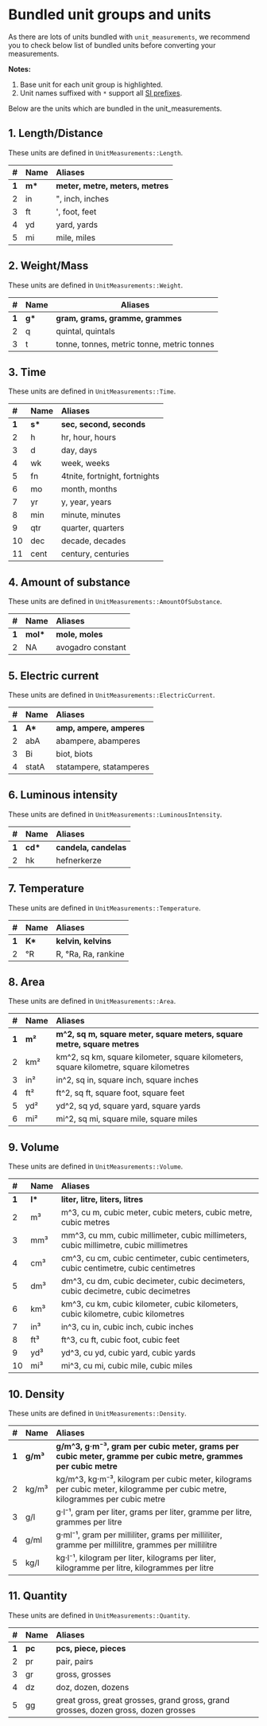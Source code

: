 # Bundled unit groups and units

As there are lots of units bundled with `unit_measurements`, we recommend you to check below list of
bundled units before converting your measurements.

**Notes:**
1. Base unit for each unit group is highlighted.
2. Unit names suffixed with `*` support all [SI prefixes](README.md#si-units-support).

Below are the units which are bundled in the unit_measurements.

## 1. Length/Distance

These units are defined in `UnitMeasurements::Length`.

| # | Name | Aliases |
|:--|:--|:--|
| **1** | **m\*** | **meter, metre, meters, metres** |
| 2 | in | ", inch, inches |
| 3 | ft | ', foot, feet |
| 4 | yd | yard, yards |
| 5 | mi | mile, miles |

## 2. Weight/Mass

These units are defined in `UnitMeasurements::Weight`.

| # | Name | Aliases |
|--|--|--|
| **1** | **g\*** | **gram, grams, gramme, grammes** |
| 2 | q | quintal, quintals |
| 3 | t | tonne, tonnes, metric tonne, metric tonnes |

## 3. Time

These units are defined in `UnitMeasurements::Time`.

| # | Name | Aliases |
|:--|:--|:--|
| **1** | **s\*** | **sec, second, seconds** |
| 2 | h | hr, hour, hours |
| 3 | d | day, days |
| 4 | wk | week, weeks |
| 5 | fn | 4tnite, fortnight, fortnights |
| 6 | mo | month, months |
| 7 | yr | y, year, years |
| 8 | min | minute, minutes |
| 9 | qtr | quarter, quarters |
| 10 | dec | decade, decades |
| 11 | cent | century, centuries |

## 4. Amount of substance

These units are defined in `UnitMeasurements::AmountOfSubstance`.

| # | Name | Aliases |
|:--|:--|:--|
| **1** | **mol\*** | **mole, moles** |
| 2 | NA | avogadro constant |

## 5. Electric current

These units are defined in `UnitMeasurements::ElectricCurrent`.

| # | Name | Aliases |
|:--|:--|:--|
| **1** | **A\*** | **amp, ampere, amperes** |
| 2 | abA | abampere, abamperes |
| 3 | Bi | biot, biots |
| 4 | statA | statampere, statamperes |

## 6. Luminous intensity

These units are defined in `UnitMeasurements::LuminousIntensity`.

| # | Name | Aliases |
|:--|:--|:--|
| **1** | **cd\*** | **candela, candelas** |
| 2 | hk | hefnerkerze |

## 7. Temperature

These units are defined in `UnitMeasurements::Temperature`.

| # | Name | Aliases |
|:--|:--|:--|
| **1** | **K\*** | **kelvin, kelvins** |
| 2 | °R | R, °Ra, Ra, rankine |

## 8. Area

These units are defined in `UnitMeasurements::Area`.

| # | Name | Aliases |
|:--|:--|:--|
| **1** | **m²** | **m^2, sq m, square meter, square meters, square metre, square metres** |
| 2 | km² | km^2, sq km, square kilometer, square kilometers, square kilometre, square kilometres |
| 3 | in² | in^2, sq in, square inch, square inches |
| 4 | ft² | ft^2, sq ft, square foot, square feet |
| 5 | yd² | yd^2, sq yd, square yard, square yards |
| 6 | mi² | mi^2, sq mi, square mile, square miles |

## 9. Volume

These units are defined in `UnitMeasurements::Volume`.

| # | Name | Aliases |
|:--|:--|:--|
| **1** | **l\*** | **liter, litre, liters, litres** |
| 2 | m³ | m^3, cu m, cubic meter, cubic meters, cubic metre, cubic metres |
| 3 | mm³ | mm^3, cu mm, cubic millimeter, cubic millimeters, cubic millimetre, cubic millimetres |
| 4 | cm³ | cm^3, cu cm, cubic centimeter, cubic centimeters, cubic centimetre, cubic centimetres |
| 5 | dm³ | dm^3, cu dm, cubic decimeter, cubic decimeters, cubic decimetre, cubic decimetres |
| 6 | km³ | km^3, cu km, cubic kilometer, cubic kilometers, cubic kilometre, cubic kilometres |
| 7 | in³ | in^3, cu in, cubic inch, cubic inches |
| 8 | ft³ | ft^3, cu ft, cubic foot, cubic feet |
| 9 | yd³ | yd^3, cu yd, cubic yard, cubic yards |
| 10 | mi³ | mi^3, cu mi, cubic mile, cubic miles |

## 10. Density

These units are defined in `UnitMeasurements::Density`.

| # | Name | Aliases |
|:--|:--|:--|
| **1** | **g/m³** | **g/m^3, g·m⁻³, gram per cubic meter, grams per cubic meter, gramme per cubic metre, grammes per cubic metre** |
| 2 | kg/m³ | kg/m^3, kg·m⁻³, kilogram per cubic meter, kilograms per cubic meter, kilogramme per cubic metre, kilogrammes per cubic metre |
| 3 | g/l | g·l⁻¹, gram per liter, grams per liter, gramme per litre, grammes per litre |
| 4 | g/ml | g·ml⁻¹, gram per milliliter, grams per milliliter, gramme per millilitre, grammes per millilitre |
| 5 | kg/l | kg·l⁻¹, kilogram per liter, kilograms per liter, kilogramme per litre, kilogrammes per litre |

## 11. Quantity

These units are defined in `UnitMeasurements::Quantity`.

| # | Name | Aliases |
|:--|:--|:--|
| **1** | **pc** | **pcs, piece, pieces** |
| 2 | pr | pair, pairs |
| 3 | gr | gross, grosses |
| 4 | dz | doz, dozen, dozens |
| 5 | gg | great gross, great grosses, grand gross, grand grosses, dozen gross, dozen grosses |
